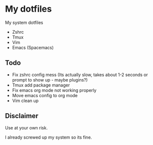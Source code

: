 # My dotfiles

My system dotfiles

* Zshrc
* Tmux
* Vim
* Emacs (Spacemacs)

## Todo

* Fix zshrc config mess (Its actually slow, takes about 1-2 seconds or prompt to show up - maybe plugins?)
* Tmux add package manager
* Fix emacs org mode not working properly
* Move emacs config to org mode
* Vim clean up

## Disclaimer

Use at your own risk.

I already screwed up my system so its fine.

